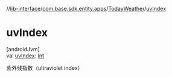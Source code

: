 //[lib-interface](../../../index.md)/[com.base.sdk.entity.apps](../index.md)/[TodayWeather](index.md)/[uvIndex](uv-index.md)

# uvIndex

[androidJvm]\
val [uvIndex](uv-index.md): [Int](https://kotlinlang.org/api/latest/jvm/stdlib/kotlin/-int/index.html)

紫外线指数（ultraviolet index）
